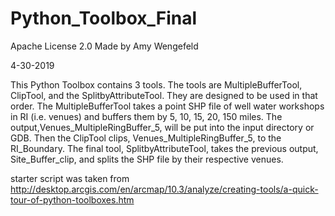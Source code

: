 # Python_Toolbox_Final
Apache License 2.0
Made by Amy Wengefeld

4-30-2019

 This Python Toolbox contains 3 tools. The tools are MultipleBufferTool, ClipTool, and the
 SplitbyAttributeTool. They are designed to be used in that order. The MultipleBufferTool
 takes a point SHP file of well water workshops in RI (i.e. venues) and buffers them by 5, 10, 15,
 20, 150 miles. The output,Venues_MultipleRingBuffer_5, will be put into the input directory
 or GDB. Then the ClipTool clips, Venues_MultipleRingBuffer_5, to the RI_Boundary. The final tool,
 SplitbyAttributeTool, takes the previous output, Site_Buffer_clip, and splits the SHP file by
 their respective venues.

 starter script was taken from
 http://desktop.arcgis.com/en/arcmap/10.3/analyze/creating-tools/a-quick-tour-of-python-toolboxes.htm
